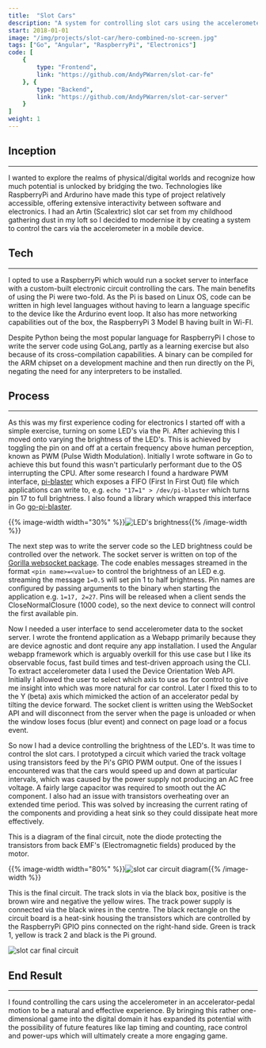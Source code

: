 ```yaml
---
title:  "Slot Cars"
description: "A system for controlling slot cars using the accelerometer in a mobile device"
start: 2018-01-01
image: "/img/projects/slot-car/hero-combined-no-screen.jpg"
tags: ["Go", "Angular", "RaspberryPi", "Electronics"]
code: [
	{
		type: "Frontend",
		link: "https://github.com/AndyPWarren/slot-car-fe"
	}, {
		type: "Backend",
		link: "https://github.com/AndyPWarren/slot-car-server"
	}
]
weight: 1
---
```

## Inception
***
I wanted to explore the realms of physical/digital worlds and recognize how much potential is unlocked by bridging the two. Technologies like RaspberryPi and Ardurino have made this type of project relatively accessible, offering extensive interactivity between software and electronics. I had an Artin (Scalextric) slot car set from my childhood gathering dust in my loft so I decided to modernise it by creating a system to control the cars via the accelerometer in a mobile device.

## Tech
***
I opted to use a RaspberryPi which would run a socket server to interface with a custom-built electronic circuit controlling the cars. The main benefits of using the Pi were two-fold. As the Pi is based on Linux OS, code can be written in high level languages without having to learn a language specific to the device like the Ardurino event loop. It also has more networking capabilities out of the box, the RaspberryPi 3 Model B having built in Wi-FI. 

Despite Python being the most popular language for RaspberryPi I chose to write the server code using GoLang, partly as a learning exercise but also because of its cross-compilation capabilities. A binary can be compiled for the ARM chipset on a development machine and then run directly on the Pi, negating the need for any interpreters to be installed.

## Process
***
As this was my first experience coding for electronics I started off with a simple exercise, turning on some LED's via the Pi. After achieving this I moved onto varying the brightness of the LED's. This is achieved by toggling the pin on and off at a certain frequency above human perception, known as PWM (Pulse Width Modulation). Initially I wrote software in Go to achieve this but found this wasn't particularly performant due to the OS interrupting the CPU. After some research I found a hardware PWM interface, <a href="https://github.com/sarfata/pi-blaster" target="_blank">pi-blaster</a> which exposes a FIFO (First In First Out) file which applications can write to, e.g. `echo "17=1" > /dev/pi-blaster` which turns pin 17 to full brightness. I also found a library which wrapped this interface in Go <a href="https://github.com/ddrager/go-pi-blaster" target="_blank">go-pi-blaster</a>.

{{% image-width width="30%" %}}![LED's brightness](/img/projects/slot-car/leds-brightness.gif "LED's brightness"){{% /image-width %}}

The next step was to write the server code so the LED brightness could be controlled over the network. The socket server is written on top of the <a href="https://github.com/gorilla/websocket" target="_blank">Gorilla websocket package</a>. The code enables messages streamed in the format `<pin name>=<value>` to control the brightness of an LED e.g. streaming the message `1=0.5` will set pin 1 to half brightness. Pin names are configured by passing arguments to the binary when starting the application e.g. `1=17, 2=27`. Pins will be released when a client sends the CloseNormalClosure (1000 code), so the next device to connect will control the first available pin.

Now I needed a user interface to send accelerometer data to the socket server. I wrote the frontend application as a Webapp primarily because they are device agnostic and dont require any app installation. I used the Angular webapp framework which is arguably overkill for this use case but I like its observable focus, fast build times and test-driven approach using the CLI. To extract accelerometer data I used the Device Orientation Web API. Initially I allowed the user to select which axis to use as for control to give me insight into which was more natural for car control. Later I fixed this to to the Y (beta) axis which mimicked the action of an accelerator pedal by tilting the device forward. The socket client is written using the WebSocket API and will disconnect from the server when the page is unloaded or when the window loses focus (blur event) and connect on page load or a focus event. 

So now I had a device controlling the brightness of the LED's. It was time to control the slot cars. I prototyped a circuit which varied the track voltage using transistors feed by the Pi's GPIO PWM output. One of the issues I encountered was that the cars would speed up and down at particular intervals, which was caused by the power supply not producing an AC free voltage. A fairly large capacitor was required to smooth out the AC component. I also had an issue with transistors overheating over an extended time period. This was solved by increasing the current rating of the components and providing a heat sink so they could dissipate heat more effectively. 

This is a diagram of the final circuit, note the diode protecting the transistors from back EMF's (Electromagnetic fields) produced by the motor.

{{% image-width width="80%" %}}![slot car circuit diagram](/img/projects/slot-car/circuit-diagram.svg "Slot car circuit diagram"){{% /image-width %}}

This is the final circuit. The track slots in via the black box, positive is the brown wire and negative the yellow wires. The track power supply is connected via the black wires in the centre. The black rectangle on the circuit board is a heat-sink housing the transistors which are controlled by the RaspberryPi GPIO pins connected on the right-hand side. Green is track 1, yellow is track 2 and black is the Pi ground.

![slot car final circuit](/img/projects/slot-car/final-circuit.jpg "Slot car final circuit")

## End Result
***
I found controlling the cars using the accelerometer in an accelerator-pedal motion to be a natural and effective experience. By bringing this rather one-dimensional game into the digital domain it has expanded its potential with the possibility of future features like lap timing and counting, race control and power-ups which will ultimately create a more engaging game.

<!-- Video demo -->
